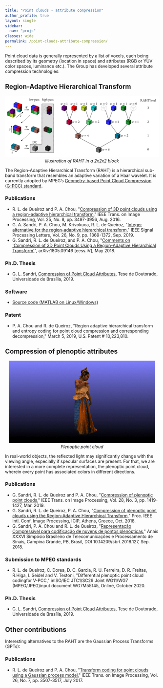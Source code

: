 ```yaml
---
title: "Point clouds - attribute compression"
author_profile: true
layout: single
sidebar:
  nav: "projs"
classes: wide
permalink: /point-clouds-attribute-compression/
---
```


Point cloud data is generally represented by a list of voxels, each being described by its geometry (location in space) and attributes (RGB or YUV color spaces, luminance etc.). The Group has developed several attribute compression technologies:

## Region-Adaptive Hierarchical Transform

<p style="text-align:center;">
  <img src="https://github.com/DiogoCaetanoGarcia/minimal-mistakes/raw/master/assets/images/RAHT.png"><br>
  <i>Illustration of RAHT in a 2x2x2 block</i><br>
</p>

The Region-Adaptive Hierarchical Transform (RAHT) is a hierarchical sub-band transform that resembles an adaptive variation of a Haar wavelet. It is currently adopted by MPEG’s [Geometry-based Point Cloud Compression (G-PCC) standard](https://ieeexplore.ieee.org/document/8571288).

### Publications

* R. L. de Queiroz and P. A. Chou, "[Compression of 3D point clouds using a region-adaptive hierarchical transform](http://queiroz.divp.org/papers/ieee_tip_raht3d.pdf)," IEEE Trans. on Image Processing, Vol. 25, No. 8, pp. 3497-3956, Aug. 2016.
* G. A. Sandri, P. A. Chou, M. Krivokuca, R. L. de Queiroz, "[Integer alternative for the region-adaptive hierarchical transform](http://queiroz.divp.org/papers/ieee_spl_integer_raht.pdf)," IEEE Signal Processing Letters, Vol. 26, No. 9, pp. 1369-1372, Sep. 2019.
* G. Sandri, R. L. de Queiroz, and P. A. Chou, "[Comments on 'Compression of 3D Point Clouds Using a Region-Adaptive Hierarchical Transform'](https://arxiv.org/pdf/1805.09146.pdf)", arXiv:1805.09146 [eess.IV], May 2018.

### Ph.D. Thesis

* G. L. Sandri,  [Compression of Point Cloud Attributes](http://queiroz.divp.org/papers/tese_GustavoSandri_dsc.pdf), Tese de Doutorado, Universidade de Brasília, 2019.

### Software

* [Source code (MATLAB on Linux/Windows)](https://github.com/digitalivp/RAHT)

### Patent

* P. A. Chou and R. de Queiroz, "Region adaptive hierarchical transform and entropy coding for point cloud compression and corresponding decompression," March 5, 2019, U.S. Patent # 10,223,810.

## Compression of plenoptic attributes

<p style="text-align:center;">
  <img src="https://github.com/DiogoCaetanoGarcia/minimal-mistakes/raw/master/assets/images/thai-rotate_small.gif"><br>
  <i>Plenoptic point cloud</i><br>
</p>

In real-world objects, the reflected light may significantly change with the viewing angle, especially if specular surfaces are present. For that, we are interested in a more complete representation, the plenoptic point cloud, wherein every point has associated colors in different directions.

### Publications

* G. Sandri, R. L. de Queiroz and P. A. Chou, "[Compression of plenoptic point clouds](http://queiroz.divp.org/papers/ieee_tip2018_plenopticpc.pdf)," IEEE Trans. on Image Processing, Vol. 28, No. 3, pp. 1419-1427, Mar. 2019.
* G. Sandri, R. L. de Queiroz, P. A. Chou, "[Compression of plenoptic point clouds using the Region-Adaptive Hierarchical Transform](http://queiroz.divp.org/papers/icip2018_sandri.pdf)," Proc. IEEE Intl. Conf. Image Processing, ICIP, Athens, Greece, Oct. 2018.
* G. Sandri, P. A. Chou and R. L. de Queiroz, "[Representação Compressível para codificação de nuvens de pontos plenópticas](https://biblioteca.sbrt.org.br/articles/916)," Anais XXXVI Simpósio Brasileiro de Telecomunicações e Processamento de Sinais, Campina Grande, PB, Brasil, DOI 10.14209/sbrt.2018.127, Sep. 2018.

### Submission to MPEG standards

* R. L. de Queiroz, C. Dorea, D. C. Garcia, R. U. Ferreira, D. R. Freitas, R.Higa, I. Seidel and V. Testoni, "Differential plenoptic point cloud codingfor  V-PCC,"  inISO/IEC  JTC1/SC29  Joint  WG11/WG7  (MPEG/JPEG)input document WG7M55145, Online, October 2020.

### Ph.D. Thesis

* G. L. Sandri,  [Compression of Point Cloud Attributes](http://queiroz.divp.org/papers/tese_GustavoSandri_dsc.pdf), Tese de Doutorado, Universidade de Brasília, 2019.

## Other contributions

Interesting alternatives to the RAHT are the Gaussian Process Transforms (GPTs):

### Publications

* R. L. de Queiroz and P. A. Chou, "[Transform coding for point clouds using a Gaussian process model](http://queiroz.divp.org/papers/ieee_tip2017_klt.pdf)," IEEE Trans. on Image Processing, Vol. 26, No. 7, pp. 3507-3517, July 2017.
